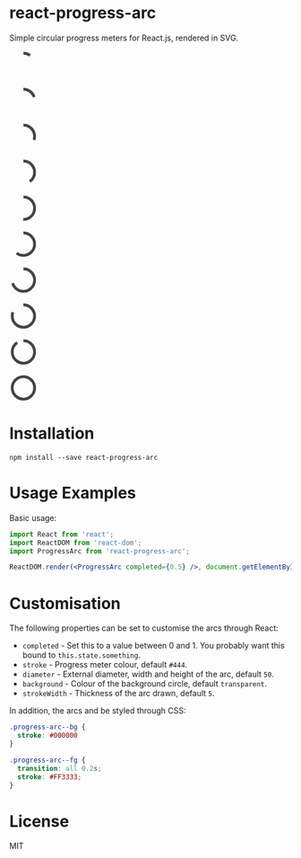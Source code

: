 react-progress-arc
==================

Simple circular progress meters for React.js, rendered in SVG.

<svg width="50" height="50"><circle cx="25" cy="25" r="20" fill="none" stroke="#444" stroke-width="5" stroke-dasharray="125.66370614359172" style="stroke-dashoffset:113.09733552923255;transform-origin:center center;transform:rotate(-90deg);display: inline-block;"></circle></svg>

<svg width="50" height="50"><circle cx="25" cy="25" r="20" fill="none" stroke="#444" stroke-width="5" stroke-dasharray="125.66370614359172" style="stroke-dashoffset:100.53096491487338;transform-origin:center center;transform:rotate(-90deg);display: inline-block;"></circle></svg>

<svg width="50" height="50"><circle cx="25" cy="25" r="20" fill="none" stroke="#444" stroke-width="5" stroke-dasharray="125.66370614359172" style="stroke-dashoffset:87.96459430051421;;transform-origin:center center;transform:rotate(-90deg);display: inline-block;"></circle></svg>

<svg width="50" height="50"><circle cx="25" cy="25" r="20" fill="none" stroke="#444" stroke-width="5" stroke-dasharray="125.66370614359172" style="stroke-dashoffset:75.39822368615503;transform-origin:center center;transform:rotate(-90deg);display: inline-block;"></circle></svg>

<svg width="50" height="50"><circle cx="25" cy="25" r="20" fill="none" stroke="#444" stroke-width="5" stroke-dasharray="125.66370614359172" style="stroke-dashoffset:62.83185307179586;transform-origin:center center;transform:rotate(-90deg);display: inline-block;"></circle></svg>

<svg width="50" height="50"><circle cx="25" cy="25" r="20" fill="none" stroke="#444" stroke-width="5" stroke-dasharray="125.66370614359172" style="stroke-dashoffset:50.26548245743669;transform-origin:center center;transform:rotate(-90deg);display: inline-block;"></circle></svg>

<svg width="50" height="50"><circle cx="25" cy="25" r="20" fill="none" stroke="#444" stroke-width="5" stroke-dasharray="125.66370614359172" style="stroke-dashoffset:37.699111843077524;transform-origin:center center;transform:rotate(-90deg);display: inline-block;"></circle></svg>

<svg width="50" height="50"><circle cx="25" cy="25" r="20" fill="none" stroke="#444" stroke-width="5" stroke-dasharray="125.66370614359172" style="stroke-dashoffset:25.132741228718338;transform-origin:center center;transform:rotate(-90deg);display: inline-block;"></circle></svg>

<svg width="50" height="50"><circle cx="25" cy="25" r="20" fill="none" stroke="#444" stroke-width="5" stroke-dasharray="125.66370614359172" style="stroke-dashoffset:12.566370614359169;transform-origin:center center;transform:rotate(-90deg);display: inline-block;"></circle></svg>

<svg width="50" height="50"><circle cx="25" cy="25" r="20" fill="none" stroke="#444" stroke-width="5" stroke-dasharray="125.66370614359172" style="stroke-dashoffset:0;transform-origin:center center;transform:rotate(-90deg);display: inline-block;"></circle></svg>


Installation
============

```
npm install --save react-progress-arc
```

Usage Examples
==============

Basic usage:

```jsx
import React from 'react';
import ReactDOM from 'react-dom';
import ProgressArc from 'react-progress-arc';

ReactDOM.render(<ProgressArc completed={0.5} />, document.getElementById('container'));
```

Customisation
=============

The following properties can be set to customise the arcs through React:

+ `completed` - Set this to a value between 0 and 1. You probably want this bound to `this.state.something`.
+ `stroke` - Progress meter colour, default `#444`.
+ `diameter` - External diameter, width and height of the arc, default `50`.
+ `background` - Colour of the background circle, default `transparent`.
+ `strokeWidth` - Thickness of the arc drawn, default `5`.

In addition, the arcs and be styled through CSS:

```css
.progress-arc--bg {
  stroke: #000000
}

.progress-arc--fg {
  transition: all 0.2s;
  stroke: #FF3333;
}
```

License
=======
MIT
